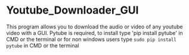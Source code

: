 # Youtube_Downloader_GUI
This program allows you to download the audio or video of any youtube video with a GUI.
Pytube is required, to install type 'pip install pytube' in CMD or the terminal
or for non windows users type `sudo pip install pytube` in CMD or the terminal
